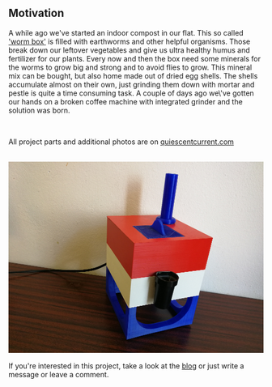 ## Motivation
<p>A while ago we've started an indoor compost in our flat. This so called <a href=\'https://wurmkiste.at/\'>'worm box'</a> is filled with earthworms and other helpful organisms. Those break down our leftover vegetables and give us ultra healthy humus and fertilizer for our plants. Every now and then the box need some minerals for the worms to grow big and strong and to avoid flies to grow. This mineral mix can be bought, but also home made out of dried egg shells. The shells accumulate almost on their own, just grinding them down with mortar and pestle is quite a time consuming task. A couple of days ago we\'ve gotten our hands on a broken coffee machine with integrated grinder and the solution was born.</p><br>

All project parts and additional photos are on [quiescentcurrent.com](https://quiescentcurrent.com/blog/post.php?p_id=63)<br><br>

![Photo of the egg mill](https://raw.githubusercontent.com/petl/EggMill/master/photos/IMG_20200502_120836_s.jpg)


If you\'re interested in this project, take a look at the [blog](https://quiescentcurrent.com/blog/post.php?p_id=63) or just write a message or leave a comment.            
